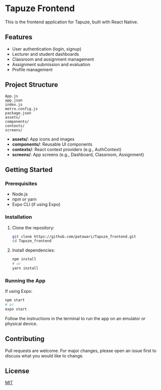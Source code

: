 # Tapuze Frontend

This is the frontend application for Tapuze, built with React Native.

## Features
- User authentication (login, signup)
- Lecturer and student dashboards
- Classroom and assignment management
- Assignment submission and evaluation
- Profile management

## Project Structure
```
App.js
app.json
index.js
metro.config.js
package.json
assets/
components/
contexts/
screens/
```
- **assets/**: App icons and images
- **components/**: Reusable UI components
- **contexts/**: React context providers (e.g., AuthContext)
- **screens/**: App screens (e.g., Dashboard, Classroom, Assignment)

## Getting Started

### Prerequisites
- Node.js
- npm or yarn
- Expo CLI (if using Expo)

### Installation
1. Clone the repository:
   ```sh
   git clone https://github.com/patowari/Tapuze_frontend.git
   cd Tapuze_frontend
   ```
2. Install dependencies:
   ```sh
   npm install
   # or
   yarn install
   ```

### Running the App
If using Expo:
```sh
npm start
# or
expo start
```

Follow the instructions in the terminal to run the app on an emulator or physical device.

## Contributing
Pull requests are welcome. For major changes, please open an issue first to discuss what you would like to change.

## License
[MIT](LICENSE)

